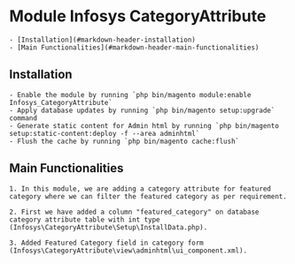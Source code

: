 # Module Infosys CategoryAttribute

	- [Installation](#markdown-header-installation)
	- [Main Functionalities](#markdown-header-main-functionalities)

## Installation

	- Enable the module by running `php bin/magento module:enable Infosys_CategoryAttribute`
	- Apply database updates by running `php bin/magento setup:upgrade` command
	- Generate static content for Admin html by running `php bin/magento setup:static-content:deploy -f --area adminhtml`
	- Flush the cache by running `php bin/magento cache:flush`

## Main Functionalities
	1. In this module, we are adding a category attribute for featured category where we can filter the featured category as per requirement.

	2. First we have added a column "featured_category" on database category attribute table with int type (Infosys\CategoryAttribute\Setup\InstallData.php).

	3. Added Featured Category field in category form (Infosys\CategoryAttribute\view\adminhtml\ui_component.xml).

	